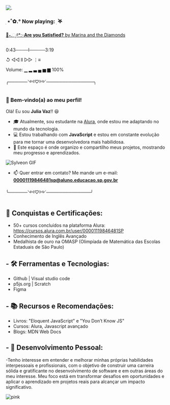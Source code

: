 ![.](https://64.media.tumblr.com/940f35b56f75df3ebe4bfe91ae4b1dab/tumblr_mr3cjpTHHd1s3bxc6o1_500.gif)

### ִ ⋆˚✿.° Now playing: ִ ࣪𖤐


  [💎⋆.ೃ࿔*:･**Are you Satisfied?** by Marina and the Diamonds](https://youtu.be/VHi1kGbWo9Q?si=4CI41pQuo6y8bDQs)

  0:43────I─────3:19

↺͏͏           ◁◁͏͏       ll       ▷▷           ⋮≡

 Volume:  ▁ ▂ ▃ ▄ ▅ ▆ 100%

╭──────༺♡༻───────────────╮

### 🌟 Bem-vindo(a) ao meu perfil!

Olá! Eu sou **Julia Vaz**!! 😆

- 🎓 Atualmente, sou estudante na [Alura](https://www.alura.com.br), onde estou me adaptando no mundo da tecnologia.
- 💻 Estou trabalhando com **JavaScript** e estou em constante evolução para me tornar uma desenvolvedora mais habilidosa.
- 🚀 Este espaço é onde organizo e compartilho meus projetos, mostrando meu progresso e aprendizados.

![Sylveon GIF](https://i.gifer.com/8K94.gif)

- 📫 Quer entrar em contato? Me mande um e-mail: **00001119846481sp@aluno.educacao.sp.gov.br**

╰──────༺♡༻──────────────╯

## 🌟 Conquistas e Certificações:
 - 50+ cursos concluídos na plataforma Alura:
https://cursos.alura.com.br/user/00001119846481SP
 - Conhecimento de Inglês Avançado 
 - Medalhista de ouro na OMASP (Olimpíada de Matemática das Escolas Estaduais de São Paulo)

## - 🛠️ Ferramentas e Tecnologias:
- Github | Visual studio code
- p5js.org | Scratch
- Figma

## - 📚 Recursos e Recomendações: 
- Livros: "Eloquent JavaScript" e "You Don’t Know JS"
- Cursos: Alura, Javascript avançado
- Blogs: MDN Web Docs

## - 🌱 Desenvolvimento Pessoal:
-Tenho interesse em entender e melhorar minhas próprias habilidades interpessoais e profissionais, com o objetivo de construir uma carreira sólida e gratificante no desenvolvimento de software e em outras áreas do meu interesse. Meu foco está em transformar desafios em oportunidades e aplicar o aprendizado em projetos reais para alcançar um impacto significativo.

![pink](https://tenor.com/pt-BR/view/rinmya-picmix-pokemon-gabite-gible-gif-17391812650118967102.gif)

